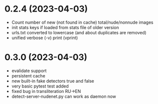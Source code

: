 # 0.2.4 (2023-04-03)
- Count number of new (not found in cache) total/nude/nonnude images
- init stats keys if loaded from stats file of older version
- urls.txt converted to lowercase (and about duplicates are removed)
- unified verbose (-v) print (vprint)

# 0.3.0 (2023-04-03)
- evalidate support 
- persistent cache
- new built-in fake detectors true and false
- very basic pytest test added
- fixed bug in transliteration RU->EN
- detect-server-nudenet.py can work as daemon now
